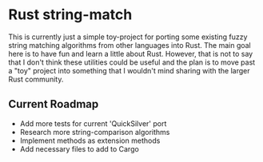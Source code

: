 # Rust string-match

This is currently just a simple toy-project for porting some existing
fuzzy string matching algorithms from other languages into Rust. The
main goal here is to have fun and learn a little about Rust. However,
that is not to say that I don't think these utilities could be useful
and the plan is to move past a "toy" project into something that I
wouldn't mind sharing with the larger Rust community.


## Current Roadmap

+ Add more tests for current 'QuickSilver' port
+ Research more string-comparison algorithms
+ Implement methods as extension methods
+ Add necessary files to add to Cargo
